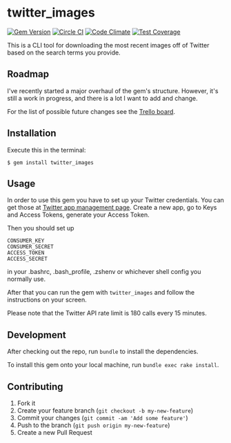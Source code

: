# twitter_images

[![Gem Version](https://badge.fury.io/rb/twitter_images.svg)](http://badge.fury.io/rb/twitter_images)
[![Circle CI](https://circleci.com/gh/alexeyzab/twitter_images.svg?style=shield)](https://circleci.com/gh/alexeyzab/twitter_images)
[![Code Climate](https://codeclimate.com/github/alexeyzab/twitter_images/badges/gpa.svg)](https://codeclimate.com/github/alexeyzab/twitter_images)
[![Test Coverage](https://codeclimate.com/github/alexeyzab/twitter_images/badges/coverage.svg)](https://codeclimate.com/github/alexeyzab/twitter_images/coverage)

This is a CLI tool for downloading the most recent images off of Twitter based
on the search terms you provide.

## Roadmap

I've recently started a major overhaul of the gem's structure. However, it's
still a work in progress, and there is a lot I want to add and change.

For the list of possible future changes see the [Trello board](https://trello.com/b/PJXWYp01/twitter-images).

## Installation

Execute this in the terminal:

    $ gem install twitter_images

## Usage

In order to use this gem you have to set up your Twitter credentials.
You can get those at [Twitter app management page](https://apps.twitter.com/).
Create a new app, go to Keys and Access Tokens, generate your Access Token.

Then you should set up

    CONSUMER_KEY
    CONSUMER_SECRET
    ACCESS_TOKEN
    ACCESS_SECRET

in your .bashrc, .bash_profile, .zshenv or whichever shell config you normally
use.

After that you can run the gem with `twitter_images` and follow the instructions
on your screen.

Please note that the Twitter API rate limit is 180 calls every 15 minutes.

## Development

After checking out the repo, run `bundle` to install the dependencies.

To install this gem onto your local machine, run `bundle exec rake install`.

## Contributing

1. Fork it
2. Create your feature branch (`git checkout -b my-new-feature`)
3. Commit your changes (`git commit -am 'Add some feature'`)
4. Push to the branch (`git push origin my-new-feature`)
5. Create a new Pull Request

